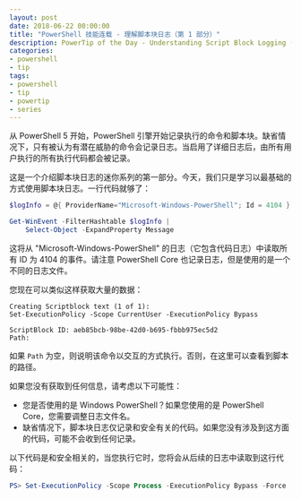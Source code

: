 ```yaml
---
layout: post
date: 2018-06-22 00:00:00
title: "PowerShell 技能连载 - 理解脚本块日志（第 1 部分）"
description: PowerTip of the Day - Understanding Script Block Logging (Part 1)
categories:
- powershell
- tip
tags:
- powershell
- tip
- powertip
- series
---
```

从 PowerShell 5 开始，PowerShell 引擎开始记录执行的命令和脚本块。缺省情况下，只有被认为有潜在威胁的命令会记录日志。当启用了详细日志后，由所有用户执行的所有执行代码都会被记录。

这是一个介绍脚本块日志的迷你系列的第一部分。今天，我们只是学习以最基础的方式使用脚本块日志。一行代码就够了：

```powershell
$logInfo = @{ ProviderName="Microsoft-Windows-PowerShell"; Id = 4104 }

Get-WinEvent -FilterHashtable $logInfo |
    Select-Object -ExpandProperty Message
```

这将从 "Microsoft-Windows-PowerShell" 的日志（它包含代码日志）中读取所有 ID 为 4104 的事件。请注意 PowerShell Core 也记录日志，但是使用的是一个不同的日志文件。

您现在可以类似这样获取大量的数据：

    Creating Scriptblock text (1 of 1):
    Set-ExecutionPolicy -Scope CurrentUser -ExecutionPolicy Bypass
    
    ScriptBlock ID: aeb85bcb-98be-42d0-b695-fbbb975ec5d2
    Path:


如果 `Path` 为空，则说明该命令以交互的方式执行。否则，在这里可以查看到脚本的路径。

如果您没有获取到任何信息，请考虑以下可能性：

* 您是否使用的是 Windows PowerShell？如果您使用的是 PowerShell Core，您需要调整日志文件名。
* 缺省情况下，脚本块日志仅记录和安全有关的代码。如果您没有涉及到这方面的代码，可能不会收到任何记录。

以下代码是和安全相关的，当您执行它时，您将会从后续的日志中读取到这行代码：

```powershell
PS> Set-ExecutionPolicy -Scope Process -ExecutionPolicy Bypass -Force
```

<!--本文国际来源：[Understanding Script Block Logging (Part 1)](http://community.idera.com/powershell/powertips/b/tips/posts/understanding-script-block-logging-part-1)-->

